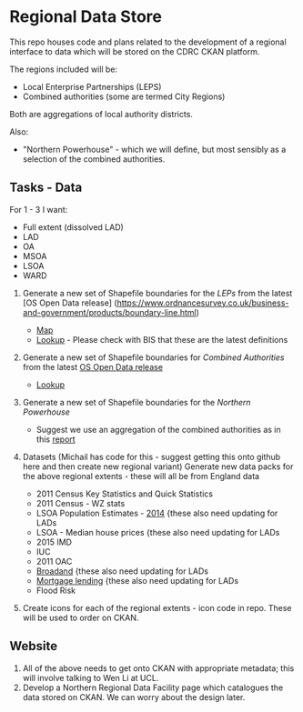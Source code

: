 # Regional Data Store
This repo houses code and plans related to the development of a regional interface to data which will be stored on the CDRC CKAN platform.

The regions included will be: 

* Local Enterprise Partnerships (LEPS)
* Combined authorities (some are termed City Regions)

Both are aggregations of local authority districts.

Also:

* "Northern Powerhouse" - which we will define, but most sensibly as a selection of the combined authorities.

## Tasks - Data
For 1 - 3 I want:

* Full extent (dissolved LAD)
* LAD
* OA
* MSOA
* LSOA
* WARD

1. Generate a new set of Shapefile boundaries for the *LEPs* from the latest [OS Open Data release] (https://www.ordnancesurvey.co.uk/business-and-government/products/boundary-line.html)
	* [Map](https://www.gov.uk/government/publications/local-enterprise-partnerships-map)
	* [Lookup](https://www.gov.uk/government/publications/local-enterprise-partnerships-local-authority-mapping) - Please check with BIS that these are the latest definitions

2. Generate a new set of Shapefile boundaries for *Combined Authorities* from the latest [OS Open Data release](https://www.ordnancesurvey.co.uk/business-and-government/products/boundary-line.html)
	* [Lookup](https://en.wikipedia.org/wiki/Combined_authority)

3. Generate a new set of Shapefile boundaries for the *Northern Powerhouse*
	* Suggest we use an aggregation of the combined authorities as in this [report](http://www.centreforcities.org/wp-content/uploads/2015/06/15-06-01-Northern-Powerhouse-Factsheet.pdf)

4. Datasets (Michail has code for this - suggest getting this onto github here and then create new regional variant) Generate new data packs for the above regional extents - these will all be from England data

	* 2011 Census Key Statistics and Quick Statistics
	* 2011 Census - WZ stats
	* LSOA Population Estimates - [2014](http://www.ons.gov.uk/peoplepopulationandcommunity/populationandmigration/populationestimates/datasets/lowersuperoutputareamidyearpopulationestimates) {these also need updating for LADs
	* LSOA - Median house prices {these also need updating for LADs
	* 2015 IMD
	* IUC
	* 2011 OAC
	* [Broadand](http://stakeholders.ofcom.org.uk/market-data-research/market-data/infrastructure/connected-nations-2015/downloads/)  {these also need updating for LADs
	* [Mortgage lending](https://www.cml.org.uk/industry-data/about-postcode-lending/) {these also need updating for LADs
	* Flood Risk

5. Create icons for each of the regional extents - icon code in repo. These will be used to order on CKAN.

## Website
1. All of the above needs to get onto CKAN with appropriate metadata; this will involve talking to Wen Li at UCL.
2. Develop a Northern Regional Data Facility page which catalogues the data stored on CKAN. We can worry about the design later.